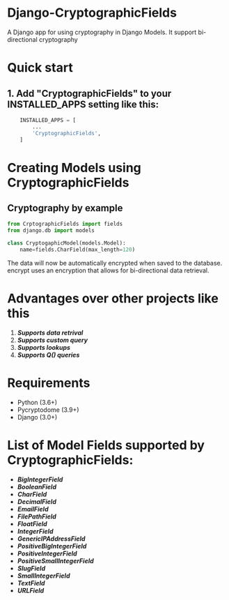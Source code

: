 # Django-CryptographicFields
A Django app for using cryptography in Django Models. It support bi-directional cryptography  
# Quick start
## 1. Add "CryptographicFields" to your INSTALLED_APPS setting like this:
``` py
    INSTALLED_APPS = [
        ...
        'CryptographicFields',
    ]
```
# Creating Models using CryptographicFields
## Cryptography by example
```py
from CrptographicFields import fields
from django.db import models

class CryptogaphicModel(models.Model):
    name=fields.CharField(max_length=120)
```
The data will now be automatically encrypted when saved to the database. encrypt uses an encryption that allows for bi-directional data retrieval.

# Advantages over other projects like this
1. **_Supports data retrival_**
2. **_Supports custom query_**
3. **_Supports lookups_**
4. **_Supports Q() queries_**

# Requirements
* Python (3.6+)
* Pycryptodome (3.9+)
* Django (3.0+)
# List of Model Fields supported by CryptographicFields:
* ___BigIntegerField___
* ___BooleanField___
* ___CharField___
* ___DecimalField___
* ___EmailField___
* ___FilePathField___
* ___FloatField___
* ___IntegerField___
* ___GenericIPAddressField___
* ___PositiveBigIntegerField___
* ___PositiveIntegerField___
* ___PositiveSmallIntegerField___
* ___SlugField___
* ___SmallIntegerField___
* ___TextField___
* ___URLField___
